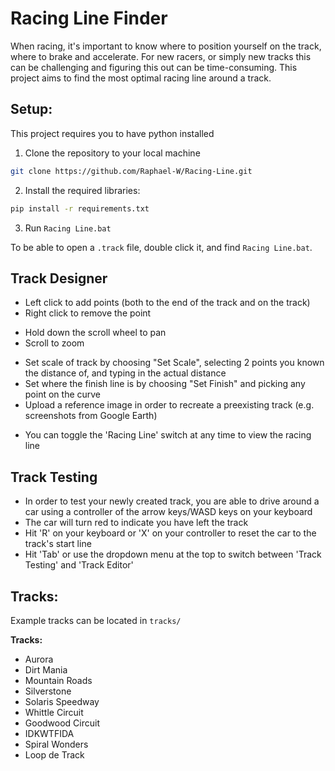 # Racing Line Finder
When racing, it's important to know where to position yourself on the track, where to brake and accelerate. For new racers, or simply new tracks this can be challenging and figuring this out can be time-consuming. This project aims to find the most optimal racing line around a track. 

## Setup:
This project requires you to have python installed
1. Clone the repository to your local machine
```bash
git clone https://github.com/Raphael-W/Racing-Line.git
```

2. Install the required libraries:
```bash
pip install -r requirements.txt
```

3. Run `Racing Line.bat`

To be able to open a `.track` file, double click it, and find `Racing Line.bat`.

## Track Designer
- Left click to add points (both to the end of the track and on the track)
- Right click to remove the point
<!-- -->
- Hold down the scroll wheel to pan
- Scroll to zoom
<!-- -->
- Set scale of track by choosing "Set Scale", selecting 2 points you known the distance of, and typing in the actual distance
- Set where the finish line is by choosing "Set Finish" and picking any point on the curve
- Upload a reference image in order to recreate a preexisting track (e.g. screenshots from Google Earth)
<!-- -->
- You can toggle the 'Racing Line' switch at any time to view the racing line

## Track Testing
- In order to test your newly created track, you are able to drive around a car using a controller of the arrow keys/WASD keys on your keyboard
- The car will turn red to indicate you have left the track
- Hit 'R' on your keyboard or 'X' on your controller to reset the car to the track's start line
- Hit 'Tab' or use the dropdown menu at the top to switch between 'Track Testing' and 'Track Editor'


## Tracks:
Example tracks can be located in `tracks/`

**Tracks:**
- Aurora
- Dirt Mania
- Mountain Roads
- Silverstone
- Solaris Speedway
- Whittle Circuit
- Goodwood Circuit
- IDKWTFIDA
- Spiral Wonders
- Loop de Track
